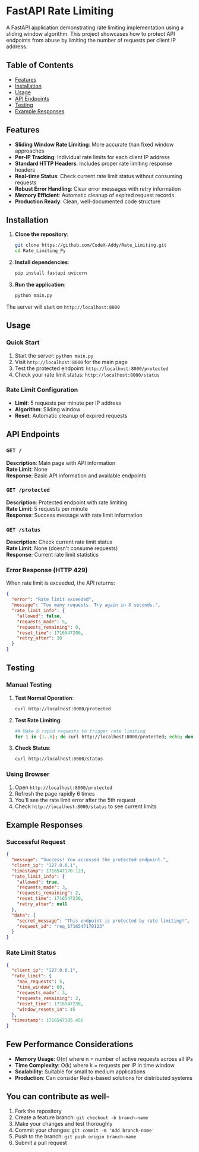 # FastAPI Rate Limiting 

A FastAPI application demonstrating rate limiting implementation using a sliding window algorithm. This project showcases how to protect API endpoints from abuse by limiting the number of requests per client IP address.

## Table of Contents
- [Features](#features)
- [Installation](#installation)
- [Usage](#usage)
- [API Endpoints](#api-endpoints)
- [Testing](#testing)
- [Example Responses](#example-responses)

## Features

- **Sliding Window Rate Limiting**: More accurate than fixed window approaches
- **Per-IP Tracking**: Individual rate limits for each client IP address
- **Standard HTTP Headers**: Includes proper rate limiting response headers
- **Real-time Status**: Check current rate limit status without consuming requests
- **Robust Error Handling**: Clear error messages with retry information
- **Memory Efficient**: Automatic cleanup of expired request records
- **Production Ready**: Clean, well-documented code structure

## Installation

1. **Clone the repository**:
   ```bash
   git clone https://github.com/CodeX-Addy/Rate_Limiting.git
   cd Rate_Limiting_Py
   ```

2. **Install dependencies**:
   ```bash
   pip install fastapi uvicorn
   ```

3. **Run the application**:
   ```bash
   python main.py
   ```

The server will start on `http://localhost:8000`

## Usage

### Quick Start
1. Start the server: `python main.py`
2. Visit `http://localhost:8000` for the main page
3. Test the protected endpoint: `http://localhost:8000/protected`
4. Check your rate limit status: `http://localhost:8000/status`

### Rate Limit Configuration
- **Limit**: 5 requests per minute per IP address
- **Algorithm**: Sliding window
- **Reset**: Automatic cleanup of expired requests

##  API Endpoints

### `GET /`
**Description**: Main page with API information  
**Rate Limit**: None  
**Response**: Basic API information and available endpoints

### `GET /protected`
**Description**: Protected endpoint with rate limiting  
**Rate Limit**: 5 requests per minute  
**Response**: Success message with rate limit information

### `GET /status`
**Description**: Check current rate limit status  
**Rate Limit**: None (doesn't consume requests)  
**Response**: Current rate limit statistics



### Error Response (HTTP 429)
When rate limit is exceeded, the API returns:
```json
{
  "error": "Rate limit exceeded",
  "message": "Too many requests. Try again in X seconds.",
  "rate_limit_info": {
    "allowed": false,
    "requests_made": 5,
    "requests_remaining": 0,
    "reset_time": 1716547200,
    "retry_after": 30
  }
}
```

## Testing

### Manual Testing
1. **Test Normal Operation**:
   ```bash
   curl http://localhost:8000/protected
   ```

2. **Test Rate Limiting**:
   ```bash
   ## Make 6 rapid requests to trigger rate limiting
   for i in {1..6}; do curl http://localhost:8000/protected; echo; done
   ```

3. **Check Status**:
   ```bash
   curl http://localhost:8000/status
   ```

### Using Browser
1. Open `http://localhost:8000/protected`
2. Refresh the page rapidly 6 times
3. You'll see the rate limit error after the 5th request
4. Check `http://localhost:8000/status` to see current limits



## Example Responses

### Successful Request
```json
{
  "message": "Success! You accessed the protected endpoint.",
  "client_ip": "127.0.0.1",
  "timestamp": 1716547170.123,
  "rate_limit_info": {
    "allowed": true,
    "requests_made": 3,
    "requests_remaining": 2,
    "reset_time": 1716547230,
    "retry_after": null
  },
  "data": {
    "secret_message": "This endpoint is protected by rate limiting!",
    "request_id": "req_1716547170123"
  }
}
```

### Rate Limit Status
```json
{
  "client_ip": "127.0.0.1",
  "rate_limit": {
    "max_requests": 5,
    "time_window": 60,
    "requests_made": 3,
    "requests_remaining": 2,
    "reset_time": 1716547230,
    "window_resets_in": 45
  },
  "timestamp": 1716547185.456
}
```

## Few Performance Considerations

- **Memory Usage**: O(n) where n = number of active requests across all IPs
- **Time Complexity**: O(k) where k = requests per IP in time window
- **Scalability**: Suitable for small to medium applications
- **Production**: Can consider Redis-based solutions for distributed systems

## You can contribute as well-

1. Fork the repository
2. Create a feature branch: `git checkout -b branch-name`
3. Make your changes and test thoroughly
4. Commit your changes: `git commit -m 'Add branch-name'`
5. Push to the branch: `git push origin branch-name`
6. Submit a pull request


